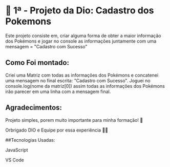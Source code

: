 # 📝 1ª - Projeto da Dio: Cadastro dos Pokemons 

Este projeto consiste em, criar alguma forma de obter a maior informação dos Pokémons e jogar no console as informações juntamente com uma mensagem = "Cadastro com Sucesso"
## Como Foi montado:
Criei uma Matriz com todas as informações dos Pokémons e concatenei uma mensagem no final escrita: "Cadastro com Sucesso".
Joguei no console.log(nome da matriz[0]) assim todas as informações dos Pokémons irão parecer em uma linha com a mensagem final. 
## Agradecimentos:

Projeto simples, porem muito importante para minha formação! 📖

Orbrigado DIO e Equipe por essa experiência 🤝🫡

##Tecnologias Usadas:

JavaScript

VS Code

